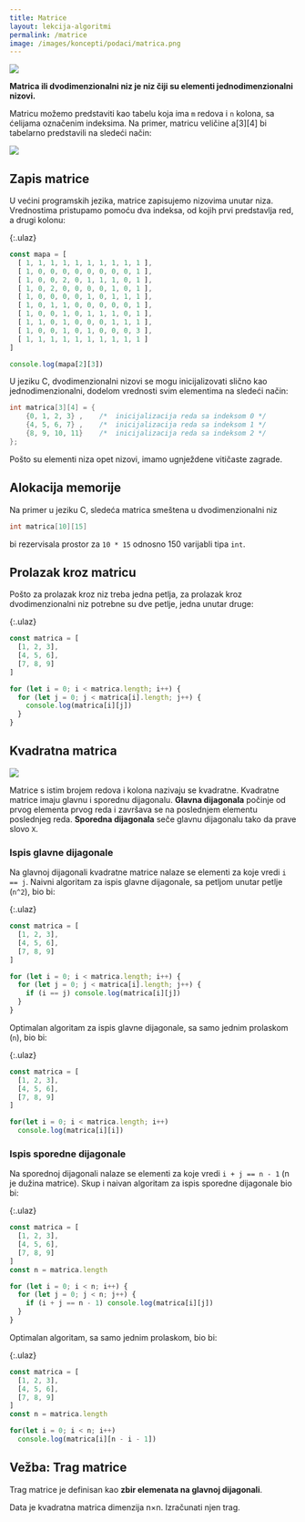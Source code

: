 ```yaml
---
title: Matrice
layout: lekcija-algoritmi
permalink: /matrice
image: /images/koncepti/podaci/matrica.png
---
```


![]({{page.image}})

**Matrica ili dvodimenzionalni niz je niz čiji su elementi jednodimenzionalni nizovi.**

Matricu možemo predstaviti kao tabelu koja ima `m` redova i `n` kolona, sa ćelijama označenim indeksima. Na primer, matricu veličine a[3][4] bi tabelarno predstavili na sledeći način:

![](https://petljamedia.blob.core.windows.net/root/Media/Default/Kursevi/uvod-u-programiranje/nedelja_08/matrica.png)

## Zapis matrice

U većini programskih jezika, matrice zapisujemo nizovima unutar niza. Vrednostima pristupamo pomoću dva indeksa, od kojih prvi predstavlja red, a drugi kolonu:

{:.ulaz}
```js
const mapa = [
  [ 1, 1, 1, 1, 1, 1, 1, 1, 1, 1 ],
  [ 1, 0, 0, 0, 0, 0, 0, 0, 0, 1 ],
  [ 1, 0, 0, 2, 0, 1, 1, 1, 0, 1 ],
  [ 1, 0, 2, 0, 0, 0, 0, 1, 0, 1 ],
  [ 1, 0, 0, 0, 0, 1, 0, 1, 1, 1 ],
  [ 1, 0, 1, 1, 0, 0, 0, 0, 0, 1 ],
  [ 1, 0, 0, 1, 0, 1, 1, 1, 0, 1 ],
  [ 1, 1, 0, 1, 0, 0, 0, 1, 1, 1 ],
  [ 1, 0, 0, 1, 0, 1, 0, 0, 0, 3 ],
  [ 1, 1, 1, 1, 1, 1, 1, 1, 1, 1 ]
]

console.log(mapa[2][3])
```

U jeziku C, dvodimenzionalni nizovi se mogu inicijalizovati slično kao jednodimenzionalni, dodelom vrednosti svim elementima na sledeći način:

```c
int matrica[3][4] = {
    {0, 1, 2, 3} ,    /*  inicijalizacija reda sa indeksom 0 */
    {4, 5, 6, 7} ,    /*  inicijalizacija reda sa indeksom 1 */
    {8, 9, 10, 11}    /*  inicijalizacija reda sa indeksom 2 */
};
```

Pošto su elementi niza opet nizovi, imamo ugnježdene vitičaste zagrade.

## Alokacija memorije

Na primer u jeziku C, sledeća matrica smeštena u dvodimenzionalni niz

```c
int matrica[10][15]
```

bi rezervisala prostor za `10 * 15` odnosno 150 varijabli tipa `int`.

## Prolazak kroz matricu

Pošto za prolazak kroz niz treba jedna petlja, za prolazak kroz dvodimenzionalni niz potrebne su dve petlje, jedna unutar druge:

{:.ulaz}
```js
const matrica = [
  [1, 2, 3],
  [4, 5, 6],
  [7, 8, 9]
]

for (let i = 0; i < matrica.length; i++) {
  for (let j = 0; j < matrica[i].length; j++) {
    console.log(matrica[i][j])
  }
}
```

## Kvadratna matrica

![](https://upload.wikimedia.org/wikipedia/commons/thumb/d/d7/Las_filas_003.jpg/640px-Las_filas_003.jpg)

Matrice s istim brojem redova i kolona nazivaju se kvadratne. Kvadratne matrice imaju glavnu i sporednu dijagonalu. **Glavna dijagonala** počinje od prvog elementa prvog reda i završava se na poslednjem elementu poslednjeg reda. **Sporedna dijagonala** seče glavnu dijagonalu tako da prave slovo `X`.

### Ispis glavne dijagonale

Na glavnoj dijagonali kvadratne matrice nalaze se elementi za koje vredi `i == j`. Naivni algoritam za ispis glavne dijagonale, sa petljom unutar petlje (`n^2`), bio bi:

{:.ulaz}
```js
const matrica = [
  [1, 2, 3],
  [4, 5, 6],
  [7, 8, 9]
]

for (let i = 0; i < matrica.length; i++) {
  for (let j = 0; j < matrica[i].length; j++) {
    if (i == j) console.log(matrica[i][j])
  }
}
```

Optimalan algoritam za ispis glavne dijagonale, sa samo jednim prolaskom (`n`), bio bi:

{:.ulaz}
```js
const matrica = [
  [1, 2, 3],
  [4, 5, 6],
  [7, 8, 9]
]

for(let i = 0; i < matrica.length; i++)
  console.log(matrica[i][i])
```

### Ispis sporedne dijagonale

Na sporednoj dijagonali nalaze se elementi za koje vredi `i + j == n - 1` (n je dužina matrice). Skup i naivan algoritam za ispis sporedne dijagonale bio bi:

{:.ulaz}
```js
const matrica = [
  [1, 2, 3],
  [4, 5, 6],
  [7, 8, 9]
]
const n = matrica.length

for (let i = 0; i < n; i++) {
  for (let j = 0; j < n; j++) {
    if (i + j == n - 1) console.log(matrica[i][j])
  }
}
```

Optimalan algoritam, sa samo jednim prolaskom, bio bi:

{:.ulaz}
```js
const matrica = [
  [1, 2, 3],
  [4, 5, 6],
  [7, 8, 9]
]
const n = matrica.length

for(let i = 0; i < n; i++)
  console.log(matrica[i][n - i - 1])
```

## Vežba: Trag matrice

Trag matrice je definisan kao **zbir elemenata na glavnoj dijagonali**.

Data je kvadratna matrica dimenzija n×n. Izračunati njen trag.
